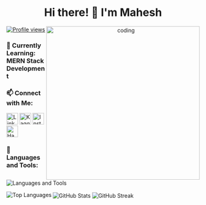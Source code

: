 <div align="center">
  <h1>Hi there! 👋 I'm Mahesh</h1>
  <img align="right" alt="coding" width="400" src="your_image_url_here">
  <p><a href="https://github.com/maheshgowdab"><img src="https://komarev.com/ghpvc/?username=maheshgowdab&label=Profile%20views&color=0e75b6&style=flat" alt="Profile views"></a></p>
</div>

<h3 align="left">🌱 Currently Learning: MERN Stack Development</h3>

<h3 align="left">📫 Connect with Me:</h3>
<p align="left">
  <a href="https://linkedin.com/in/your_linkedin_profile" target="blank"><img src="linkedin_icon_url" alt="LinkedIn" height="30" width="30"></a>
  <a href="https://kaggle.com/your_kaggle_profile" target="blank"><img src="kaggle_icon_url" alt="Kaggle" height="30" width="30"></a>
  <a href="https://instagram.com/your_instagram_profile" target="blank"><img src="instagram_icon_url" alt="Instagram" height="30" width="30"></a>
  <a href="https://www.hackerrank.com/your_hackerrank_profile" target="blank"><img src="hackerrank_icon_url" alt="HackerRank" height="30" width="30"></a>
</p>

<h3 align="left">🚀 Languages and Tools:</h3>
<p align="left">
  <img src="icons_for_languages_and_tools" alt="Languages and Tools">
</p>

<div>
  <img align="left" src="https://github-readme-stats.vercel.app/api/top-langs/?username=maheshgowdab&layout=compact&hide=html" alt="Top Languages">
  <img align="center" src="https://github-readme-stats.vercel.app/api?username=maheshgowdab&show_icons=true" alt="GitHub Stats">
  <img align="center" src="https://github-readme-streak-stats.herokuapp.com/?user=maheshgowdab" alt="GitHub Streak">
</div>
